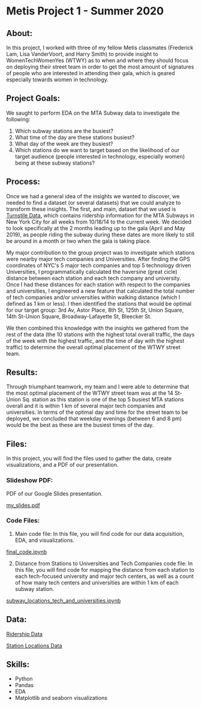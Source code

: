 # **Metis Project 1 - Summer 2020**

## About:

In this project, I worked with three of my fellow Metis classmates (Frederick Lam, Lisa VanderVoort, and Harry Smith) to provide insight to WomenTechWomenYes (WTWY) as to when and where they should focus on deploying their street team in order to get the most amount of signatures of people who are interested in attending their gala, which is geared especially towards women in technology.

## Project Goals:
We saught to perform EDA on the MTA Subway data to investigate the following:

1. Which subway stations are the busiest?
2. What time of the day are these stations busiest?
3. What day of the week are they busiest?
4. Which stations do we want to target based on the likelihood of our target audience (people interested in technology, especially women) being at these subway stations?

## Process:

Once we had a general idea of the insights we wanted to discover, we needed to find a dataset (or several datasets) that we could analyze to transform these insights. The first, and main, dataset that we used is [Turnstile Data](http://web.mta.info/developers/turnstile.html), which contains ridership information for the MTA Subways in New York City for all weeks from 10/18/14 to the current week. We decided to look specifically at the 2 months leading up to the gala (April and May 2019), as people riding the subway during these dates are more likely to still be around in a month or two when the gala is taking place.

My major contribution to the group project was to investigate which stations were nearby major tech companies and Universities. After finding the GPS coordinates of NYC's 5 major tech companies and top 5 technology driven Universities, I programmatically calculated the haversine (great cicle) distance between each station and each tech company and university. Once I had these distances for each station with respect to the companies and universities, I engineered a new feature that calculated the total number of tech companies and/or universities within walking distance (which I defined as 1 km or less). I then identified the stations that would be optimal for our target group: 3rd Av, Astor Place, 8th St, 125th St, Union Square, 14th St-Union Square, Broadway-Lafayette St, Bleecker St.

We then combined this knowledge with the insights we gathered from the rest of the data (the 10 stations with the highest total overall traffic, the days of the week with the highest traffic, and the time of day with the highest traffic) to determine the overall optimal placement of the WTWY street team.

## Results:

Through triumphant teamwork, my team and I were able to determine that the most optimal placement of the WTWY street team was at the 14 St-Union Sq. station as this station is one of the top 5 busiest MTA stations overall and it is within 1 km of several major tech companies and universities. In terms of the optimal day and time for the street team to be deployed, we concluded that weekday evenings (between 6 and 8 pm) would be the best as these are the busiest times of the day.

## Files:

In this project, you will find the files used to gather the data, create visualizations, and a PDF of our presentation.

### Slideshow PDF:

PDF of our Google Slides presentation.

[my_slides.pdf](https://github.com/lindsayread/MyFirstDSProject-NYC_Substations/my_slides.pdf)

### Code Files:

1. Main code file: In this file, you will find code for our data acquisition, EDA, and visualizations.

[final_code.ipynb](https://github.com/lindsayread/MyFirstDSProject-NYC_Substations/final_code.ipynb)

2. Distance from Stations to Universities and Tech Companies code file: In this file, you will find code for mapping the distance from each station to each tech-focused university and major tech centers, as well as a count of how many tech centers and universities are within 1 km of each subway station.

[subway_locations_tech_and_universities.ipynb](https://github.com/lindsayread/MyFirstDSProject-NYC_Substations/subway_locations_tech_and_universities.ipynb)

## Data:

[Ridership Data](http://web.mta.info/developers/turnstile.html)

[Station Locations Data](https://data.ny.gov/Transportation/NYC-Transit-Subway-Entrance-And-Exit-Data/i9wp-a4ja)

## Skills:

- Python 
- Pandas
- EDA
- Matplotlib and seaborn visualizations

